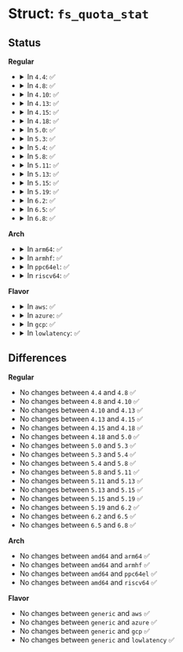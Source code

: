 # Struct: <code>fs_quota_stat</code>

## Status
<b>Regular</b>
<ul>
<li>
<details>
<summary>In <code>4.4</code>: ✅</summary>

```c
struct fs_quota_stat {
    __s8 qs_version;
    __u16 qs_flags;
    __s8 qs_pad;
    fs_qfilestat_t qs_uquota;
    fs_qfilestat_t qs_gquota;
    __u32 qs_incoredqs;
    __s32 qs_btimelimit;
    __s32 qs_itimelimit;
    __s32 qs_rtbtimelimit;
    __u16 qs_bwarnlimit;
    __u16 qs_iwarnlimit;
};
```
</details>
</li>
<li>
<details>
<summary>In <code>4.8</code>: ✅</summary>

```c
struct fs_quota_stat {
    __s8 qs_version;
    __u16 qs_flags;
    __s8 qs_pad;
    fs_qfilestat_t qs_uquota;
    fs_qfilestat_t qs_gquota;
    __u32 qs_incoredqs;
    __s32 qs_btimelimit;
    __s32 qs_itimelimit;
    __s32 qs_rtbtimelimit;
    __u16 qs_bwarnlimit;
    __u16 qs_iwarnlimit;
};
```
</details>
</li>
<li>
<details>
<summary>In <code>4.10</code>: ✅</summary>

```c
struct fs_quota_stat {
    __s8 qs_version;
    __u16 qs_flags;
    __s8 qs_pad;
    fs_qfilestat_t qs_uquota;
    fs_qfilestat_t qs_gquota;
    __u32 qs_incoredqs;
    __s32 qs_btimelimit;
    __s32 qs_itimelimit;
    __s32 qs_rtbtimelimit;
    __u16 qs_bwarnlimit;
    __u16 qs_iwarnlimit;
};
```
</details>
</li>
<li>
<details>
<summary>In <code>4.13</code>: ✅</summary>

```c
struct fs_quota_stat {
    __s8 qs_version;
    __u16 qs_flags;
    __s8 qs_pad;
    fs_qfilestat_t qs_uquota;
    fs_qfilestat_t qs_gquota;
    __u32 qs_incoredqs;
    __s32 qs_btimelimit;
    __s32 qs_itimelimit;
    __s32 qs_rtbtimelimit;
    __u16 qs_bwarnlimit;
    __u16 qs_iwarnlimit;
};
```
</details>
</li>
<li>
<details>
<summary>In <code>4.15</code>: ✅</summary>

```c
struct fs_quota_stat {
    __s8 qs_version;
    __u16 qs_flags;
    __s8 qs_pad;
    fs_qfilestat_t qs_uquota;
    fs_qfilestat_t qs_gquota;
    __u32 qs_incoredqs;
    __s32 qs_btimelimit;
    __s32 qs_itimelimit;
    __s32 qs_rtbtimelimit;
    __u16 qs_bwarnlimit;
    __u16 qs_iwarnlimit;
};
```
</details>
</li>
<li>
<details>
<summary>In <code>4.18</code>: ✅</summary>

```c
struct fs_quota_stat {
    __s8 qs_version;
    __u16 qs_flags;
    __s8 qs_pad;
    fs_qfilestat_t qs_uquota;
    fs_qfilestat_t qs_gquota;
    __u32 qs_incoredqs;
    __s32 qs_btimelimit;
    __s32 qs_itimelimit;
    __s32 qs_rtbtimelimit;
    __u16 qs_bwarnlimit;
    __u16 qs_iwarnlimit;
};
```
</details>
</li>
<li>
<details>
<summary>In <code>5.0</code>: ✅</summary>

```c
struct fs_quota_stat {
    __s8 qs_version;
    __u16 qs_flags;
    __s8 qs_pad;
    fs_qfilestat_t qs_uquota;
    fs_qfilestat_t qs_gquota;
    __u32 qs_incoredqs;
    __s32 qs_btimelimit;
    __s32 qs_itimelimit;
    __s32 qs_rtbtimelimit;
    __u16 qs_bwarnlimit;
    __u16 qs_iwarnlimit;
};
```
</details>
</li>
<li>
<details>
<summary>In <code>5.3</code>: ✅</summary>

```c
struct fs_quota_stat {
    __s8 qs_version;
    __u16 qs_flags;
    __s8 qs_pad;
    fs_qfilestat_t qs_uquota;
    fs_qfilestat_t qs_gquota;
    __u32 qs_incoredqs;
    __s32 qs_btimelimit;
    __s32 qs_itimelimit;
    __s32 qs_rtbtimelimit;
    __u16 qs_bwarnlimit;
    __u16 qs_iwarnlimit;
};
```
</details>
</li>
<li>
<details>
<summary>In <code>5.4</code>: ✅</summary>

```c
struct fs_quota_stat {
    __s8 qs_version;
    __u16 qs_flags;
    __s8 qs_pad;
    fs_qfilestat_t qs_uquota;
    fs_qfilestat_t qs_gquota;
    __u32 qs_incoredqs;
    __s32 qs_btimelimit;
    __s32 qs_itimelimit;
    __s32 qs_rtbtimelimit;
    __u16 qs_bwarnlimit;
    __u16 qs_iwarnlimit;
};
```
</details>
</li>
<li>
<details>
<summary>In <code>5.8</code>: ✅</summary>

```c
struct fs_quota_stat {
    __s8 qs_version;
    __u16 qs_flags;
    __s8 qs_pad;
    fs_qfilestat_t qs_uquota;
    fs_qfilestat_t qs_gquota;
    __u32 qs_incoredqs;
    __s32 qs_btimelimit;
    __s32 qs_itimelimit;
    __s32 qs_rtbtimelimit;
    __u16 qs_bwarnlimit;
    __u16 qs_iwarnlimit;
};
```
</details>
</li>
<li>
<details>
<summary>In <code>5.11</code>: ✅</summary>

```c
struct fs_quota_stat {
    __s8 qs_version;
    __u16 qs_flags;
    __s8 qs_pad;
    fs_qfilestat_t qs_uquota;
    fs_qfilestat_t qs_gquota;
    __u32 qs_incoredqs;
    __s32 qs_btimelimit;
    __s32 qs_itimelimit;
    __s32 qs_rtbtimelimit;
    __u16 qs_bwarnlimit;
    __u16 qs_iwarnlimit;
};
```
</details>
</li>
<li>
<details>
<summary>In <code>5.13</code>: ✅</summary>

```c
struct fs_quota_stat {
    __s8 qs_version;
    __u16 qs_flags;
    __s8 qs_pad;
    fs_qfilestat_t qs_uquota;
    fs_qfilestat_t qs_gquota;
    __u32 qs_incoredqs;
    __s32 qs_btimelimit;
    __s32 qs_itimelimit;
    __s32 qs_rtbtimelimit;
    __u16 qs_bwarnlimit;
    __u16 qs_iwarnlimit;
};
```
</details>
</li>
<li>
<details>
<summary>In <code>5.15</code>: ✅</summary>

```c
struct fs_quota_stat {
    __s8 qs_version;
    __u16 qs_flags;
    __s8 qs_pad;
    fs_qfilestat_t qs_uquota;
    fs_qfilestat_t qs_gquota;
    __u32 qs_incoredqs;
    __s32 qs_btimelimit;
    __s32 qs_itimelimit;
    __s32 qs_rtbtimelimit;
    __u16 qs_bwarnlimit;
    __u16 qs_iwarnlimit;
};
```
</details>
</li>
<li>
<details>
<summary>In <code>5.19</code>: ✅</summary>

```c
struct fs_quota_stat {
    __s8 qs_version;
    __u16 qs_flags;
    __s8 qs_pad;
    fs_qfilestat_t qs_uquota;
    fs_qfilestat_t qs_gquota;
    __u32 qs_incoredqs;
    __s32 qs_btimelimit;
    __s32 qs_itimelimit;
    __s32 qs_rtbtimelimit;
    __u16 qs_bwarnlimit;
    __u16 qs_iwarnlimit;
};
```
</details>
</li>
<li>
<details>
<summary>In <code>6.2</code>: ✅</summary>

```c
struct fs_quota_stat {
    __s8 qs_version;
    __u16 qs_flags;
    __s8 qs_pad;
    fs_qfilestat_t qs_uquota;
    fs_qfilestat_t qs_gquota;
    __u32 qs_incoredqs;
    __s32 qs_btimelimit;
    __s32 qs_itimelimit;
    __s32 qs_rtbtimelimit;
    __u16 qs_bwarnlimit;
    __u16 qs_iwarnlimit;
};
```
</details>
</li>
<li>
<details>
<summary>In <code>6.5</code>: ✅</summary>

```c
struct fs_quota_stat {
    __s8 qs_version;
    __u16 qs_flags;
    __s8 qs_pad;
    fs_qfilestat_t qs_uquota;
    fs_qfilestat_t qs_gquota;
    __u32 qs_incoredqs;
    __s32 qs_btimelimit;
    __s32 qs_itimelimit;
    __s32 qs_rtbtimelimit;
    __u16 qs_bwarnlimit;
    __u16 qs_iwarnlimit;
};
```
</details>
</li>
<li>
<details>
<summary>In <code>6.8</code>: ✅</summary>

```c
struct fs_quota_stat {
    __s8 qs_version;
    __u16 qs_flags;
    __s8 qs_pad;
    fs_qfilestat_t qs_uquota;
    fs_qfilestat_t qs_gquota;
    __u32 qs_incoredqs;
    __s32 qs_btimelimit;
    __s32 qs_itimelimit;
    __s32 qs_rtbtimelimit;
    __u16 qs_bwarnlimit;
    __u16 qs_iwarnlimit;
};
```
</details>
</li>
</ul>
<b>Arch</b>
<ul>
<li>
<details>
<summary>In <code>arm64</code>: ✅</summary>

```c
struct fs_quota_stat {
    __s8 qs_version;
    __u16 qs_flags;
    __s8 qs_pad;
    fs_qfilestat_t qs_uquota;
    fs_qfilestat_t qs_gquota;
    __u32 qs_incoredqs;
    __s32 qs_btimelimit;
    __s32 qs_itimelimit;
    __s32 qs_rtbtimelimit;
    __u16 qs_bwarnlimit;
    __u16 qs_iwarnlimit;
};
```
</details>
</li>
<li>
<details>
<summary>In <code>armhf</code>: ✅</summary>

```c
struct fs_quota_stat {
    __s8 qs_version;
    __u16 qs_flags;
    __s8 qs_pad;
    fs_qfilestat_t qs_uquota;
    fs_qfilestat_t qs_gquota;
    __u32 qs_incoredqs;
    __s32 qs_btimelimit;
    __s32 qs_itimelimit;
    __s32 qs_rtbtimelimit;
    __u16 qs_bwarnlimit;
    __u16 qs_iwarnlimit;
};
```
</details>
</li>
<li>
<details>
<summary>In <code>ppc64el</code>: ✅</summary>

```c
struct fs_quota_stat {
    __s8 qs_version;
    __u16 qs_flags;
    __s8 qs_pad;
    fs_qfilestat_t qs_uquota;
    fs_qfilestat_t qs_gquota;
    __u32 qs_incoredqs;
    __s32 qs_btimelimit;
    __s32 qs_itimelimit;
    __s32 qs_rtbtimelimit;
    __u16 qs_bwarnlimit;
    __u16 qs_iwarnlimit;
};
```
</details>
</li>
<li>
<details>
<summary>In <code>riscv64</code>: ✅</summary>

```c
struct fs_quota_stat {
    __s8 qs_version;
    __u16 qs_flags;
    __s8 qs_pad;
    fs_qfilestat_t qs_uquota;
    fs_qfilestat_t qs_gquota;
    __u32 qs_incoredqs;
    __s32 qs_btimelimit;
    __s32 qs_itimelimit;
    __s32 qs_rtbtimelimit;
    __u16 qs_bwarnlimit;
    __u16 qs_iwarnlimit;
};
```
</details>
</li>
</ul>
<b>Flavor</b>
<ul>
<li>
<details>
<summary>In <code>aws</code>: ✅</summary>

```c
struct fs_quota_stat {
    __s8 qs_version;
    __u16 qs_flags;
    __s8 qs_pad;
    fs_qfilestat_t qs_uquota;
    fs_qfilestat_t qs_gquota;
    __u32 qs_incoredqs;
    __s32 qs_btimelimit;
    __s32 qs_itimelimit;
    __s32 qs_rtbtimelimit;
    __u16 qs_bwarnlimit;
    __u16 qs_iwarnlimit;
};
```
</details>
</li>
<li>
<details>
<summary>In <code>azure</code>: ✅</summary>

```c
struct fs_quota_stat {
    __s8 qs_version;
    __u16 qs_flags;
    __s8 qs_pad;
    fs_qfilestat_t qs_uquota;
    fs_qfilestat_t qs_gquota;
    __u32 qs_incoredqs;
    __s32 qs_btimelimit;
    __s32 qs_itimelimit;
    __s32 qs_rtbtimelimit;
    __u16 qs_bwarnlimit;
    __u16 qs_iwarnlimit;
};
```
</details>
</li>
<li>
<details>
<summary>In <code>gcp</code>: ✅</summary>

```c
struct fs_quota_stat {
    __s8 qs_version;
    __u16 qs_flags;
    __s8 qs_pad;
    fs_qfilestat_t qs_uquota;
    fs_qfilestat_t qs_gquota;
    __u32 qs_incoredqs;
    __s32 qs_btimelimit;
    __s32 qs_itimelimit;
    __s32 qs_rtbtimelimit;
    __u16 qs_bwarnlimit;
    __u16 qs_iwarnlimit;
};
```
</details>
</li>
<li>
<details>
<summary>In <code>lowlatency</code>: ✅</summary>

```c
struct fs_quota_stat {
    __s8 qs_version;
    __u16 qs_flags;
    __s8 qs_pad;
    fs_qfilestat_t qs_uquota;
    fs_qfilestat_t qs_gquota;
    __u32 qs_incoredqs;
    __s32 qs_btimelimit;
    __s32 qs_itimelimit;
    __s32 qs_rtbtimelimit;
    __u16 qs_bwarnlimit;
    __u16 qs_iwarnlimit;
};
```
</details>
</li>
</ul>

## Differences
<b>Regular</b>
<ul>
<li>
No changes between <code>4.4</code> and <code>4.8</code> ✅
</li>
<li>
No changes between <code>4.8</code> and <code>4.10</code> ✅
</li>
<li>
No changes between <code>4.10</code> and <code>4.13</code> ✅
</li>
<li>
No changes between <code>4.13</code> and <code>4.15</code> ✅
</li>
<li>
No changes between <code>4.15</code> and <code>4.18</code> ✅
</li>
<li>
No changes between <code>4.18</code> and <code>5.0</code> ✅
</li>
<li>
No changes between <code>5.0</code> and <code>5.3</code> ✅
</li>
<li>
No changes between <code>5.3</code> and <code>5.4</code> ✅
</li>
<li>
No changes between <code>5.4</code> and <code>5.8</code> ✅
</li>
<li>
No changes between <code>5.8</code> and <code>5.11</code> ✅
</li>
<li>
No changes between <code>5.11</code> and <code>5.13</code> ✅
</li>
<li>
No changes between <code>5.13</code> and <code>5.15</code> ✅
</li>
<li>
No changes between <code>5.15</code> and <code>5.19</code> ✅
</li>
<li>
No changes between <code>5.19</code> and <code>6.2</code> ✅
</li>
<li>
No changes between <code>6.2</code> and <code>6.5</code> ✅
</li>
<li>
No changes between <code>6.5</code> and <code>6.8</code> ✅
</li>
</ul>
<b>Arch</b>
<ul>
<li>
No changes between <code>amd64</code> and <code>arm64</code> ✅
</li>
<li>
No changes between <code>amd64</code> and <code>armhf</code> ✅
</li>
<li>
No changes between <code>amd64</code> and <code>ppc64el</code> ✅
</li>
<li>
No changes between <code>amd64</code> and <code>riscv64</code> ✅
</li>
</ul>
<b>Flavor</b>
<ul>
<li>
No changes between <code>generic</code> and <code>aws</code> ✅
</li>
<li>
No changes between <code>generic</code> and <code>azure</code> ✅
</li>
<li>
No changes between <code>generic</code> and <code>gcp</code> ✅
</li>
<li>
No changes between <code>generic</code> and <code>lowlatency</code> ✅
</li>
</ul>
